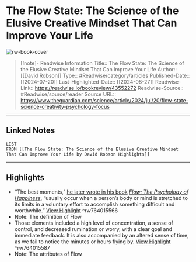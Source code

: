 # The Flow State: The Science of the Elusive Creative Mindset That Can Improve Your Life

![rw-book-cover](https://readwise-assets.s3.amazonaws.com/media/uploaded_book_covers/profile_174804/2480.jpg)
<br>
>[!note]- Readwise Information
>Title:: The Flow State: The Science of the Elusive Creative Mindset That Can Improve Your Life
>Author:: [[David Robson]]
>Type:: #Readwise/category/articles
>Published-Date:: [[2024-07-20]]
>Last-Highlighted-Date:: [[2024-08-27]]
>Readwise-Link:: https://readwise.io/bookreview/43552272
>Readwise-Source:: #Readwise/source/reader
>Source URL:: https://www.theguardian.com/science/article/2024/jul/20/flow-state-science-creativity-psychology-focus
--- 

## Linked Notes
```dataview
LIST
FROM [[The Flow State: The Science of the Elusive Creative Mindset That Can Improve Your Life by David Robson Highlights]]
```

---

## Highlights
- “The best moments,” [he later wrote in his book](https://guardianbookshop.com/flow-9781846046957) *[Flow: The Psychology of Happiness](https://guardianbookshop.com/flow-9781846046957)*, “usually occur when a person’s body or mind is stretched to its limits in a voluntary effort to accomplish something difficult and worthwhile.” [View Highlight](https://readwise.io/open/764015566) ^rw764015566
- Note: The definition of Flow
- Those elements included a high level of concentration, a sense of control, and decreased rumination or worry, with a clear goal and immediate feedback. It is also accompanied by an altered sense of time, as we fail to notice the minutes or hours flying by. [View Highlight](https://readwise.io/open/764015587) ^rw764015587
- Note: The attributes of Flow
